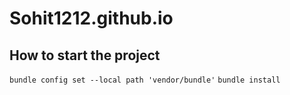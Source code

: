 # Sohit1212.github.io


## How to start the project
`bundle config set --local path 'vendor/bundle'`
`bundle install`